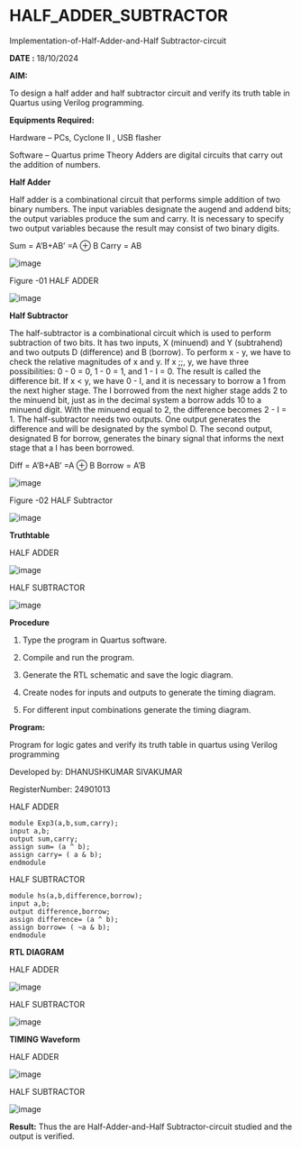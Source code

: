 # HALF_ADDER_SUBTRACTOR

Implementation-of-Half-Adder-and-Half Subtractor-circuit

**DATE :** 18/10/2024

**AIM:**

To design a half adder and half subtractor circuit and verify its truth table in Quartus using Verilog programming.

**Equipments Required:**

Hardware – PCs, Cyclone II , USB flasher 

Software – Quartus prime Theory Adders are digital circuits that carry out the addition of numbers.

**Half Adder**

Half adder is a combinational circuit that performs simple addition of two binary numbers. The input variables designate the augend and addend bits; the output variables produce the sum and carry. It is necessary to specify two output variables because the result may consist of two binary digits.

Sum = A’B+AB’ =A ⊕ B Carry = AB

![image](https://github.com/naavaneetha/HALF_ADDER_SUBTRACTOR/assets/154305477/bd4a0b2c-cdbc-4184-ab08-81578f121e1f)

Figure -01 HALF ADDER

![image](https://github.com/user-attachments/assets/637c0c8c-5025-4138-a7b1-efb14afb28ed)


**Half Subtractor**

The half-subtractor is a combinational circuit which is used to perform subtraction of two bits. It has two inputs, X (minuend) and Y (subtrahend) and two outputs D (difference) and B (borrow). To perform x - y, we have to check the relative magnitudes of x and y. If x ;;, y, we have three possibilities: 0 - 0 = 0, 1 - 0 = 1, and 1 - I = 0. The result is called the difference bit. If x < y, we have 0 - I, and it is necessary to borrow a 1 from the next higher stage. The I borrowed from the next higher stage adds 2 to the minuend bit, just as in the decimal system a borrow adds 10 to a minuend digit. With the minuend equal to 2, the difference becomes 2 - I = 1. The half-subtractor needs two outputs. One output generates the difference and will be designated by the symbol D. The second output, designated B for borrow, generates the binary signal that informs the next stage that a I has been borrowed. 

Diff = A’B+AB’ =A ⊕ B
Borrow = A’B

 ![image](https://github.com/naavaneetha/HALF_ADDER_SUBTRACTOR/assets/154305477/d76b099c-513f-4e7c-843a-e2fd028a531a)

Figure -02 HALF Subtractor

![image](https://github.com/user-attachments/assets/13b3fa4d-90a8-4f87-9717-f853b6a63067)


**Truthtable**

HALF ADDER

![image](https://github.com/user-attachments/assets/24cf3cf3-a2d7-4878-9072-bd556a9d6bcb)

HALF SUBTRACTOR

![image](https://github.com/user-attachments/assets/fc1d4dea-a66b-4568-90fd-fd4b1d805597)


**Procedure**

1.	Type the program in Quartus software.

2.	Compile and run the program.

3.	Generate the RTL schematic and save the logic diagram.

4.	Create nodes for inputs and outputs to generate the timing diagram.

5.	For different input combinations generate the timing diagram.


**Program:**

Program for logic gates and verify its truth table in quartus using Verilog programming

Developed by: DHANUSHKUMAR SIVAKUMAR

RegisterNumber: 24901013

HALF ADDER
```
module Exp3(a,b,sum,carry);
input a,b;
output sum,carry;
assign sum= (a ^ b);
assign carry= ( a & b);
endmodule
```
HALF SUBTRACTOR
```
module hs(a,b,difference,borrow);
input a,b;
output difference,borrow;
assign difference= (a ^ b);
assign borrow= ( ~a & b);
endmodule
```

**RTL DIAGRAM**

HALF ADDER

![image](https://github.com/user-attachments/assets/2737ca84-8438-4b9f-8ab5-a03cbe763b4f)

HALF SUBTRACTOR

![image](https://github.com/user-attachments/assets/8a13b3f5-5ade-49fc-8c96-627eedebbe00)


**TIMING Waveform**

HALF ADDER

![image](https://github.com/user-attachments/assets/4ac547ed-77eb-4f2a-a107-7434bda520fd)

HALF SUBTRACTOR

![image](https://github.com/user-attachments/assets/f6eb546e-4c05-4dca-af27-f793219c8109)



**Result:**
          Thus the are Half-Adder-and-Half Subtractor-circuit studied and the output is verified.

